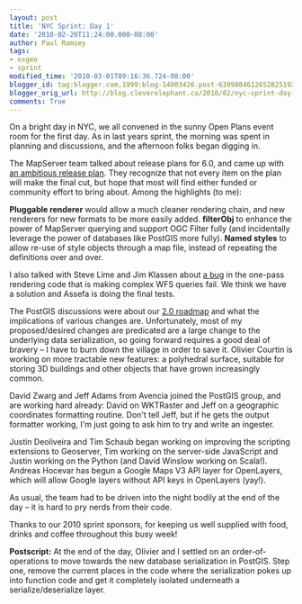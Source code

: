 ```yaml
---
layout: post
title: 'NYC Sprint: Day 1'
date: '2010-02-20T11:24:00.000-08:00'
author: Paul Ramsey
tags:
- osgeo
- sprint
modified_time: '2010-03-01T09:16:36.724-08:00'
blogger_id: tag:blogger.com,1999:blog-14903426.post-6399884612652825192
blogger_orig_url: http://blog.cleverelephant.ca/2010/02/nyc-sprint-day-1.html
comments: True
---
```


On a bright day in NYC, we all convened in the sunny Open Plans event room for the first day. As in last years sprint, the morning was spent in planning and discussions, and the afternoon folks began digging in.

The MapServer team talked about release plans for 6.0, and came up with [an ambitious release plan](http://trac.osgeo.org/mapserver/wiki/60ReleasePlan). They recognize that not every item on the plan will make the final cut, but hope that most will find either funded or community effort to bring about. Among the highlights (to me):

**Pluggable renderer** would allow a much cleaner rendering chain, and new renderers for new formats to be more easily added. **filterObj** to enhance the power of MapServer querying and support OGC Filter fully (and incidentally leverage the power of databases like PostGIS more fully). **Named styles** to allow re-use of style objects through a map file, instead of repeating the definitions over and over.

I also talked with Steve Lime and Jim Klassen about [a bug](http://trac.osgeo.org/mapserver/ticket/3305) in the one-pass rendering code that is making complex WFS queries fail. We think we have a solution and Assefa is doing the final tests.

The PostGIS discussions were about our [2.0 roadmap](http://trac.osgeo.org/postgis/wiki/DevelopmentDiscussion) and what the implications of various changes are. Unfortunately, most of my proposed/desired changes are predicated are a large change to the underlying data serialization, so going forward requires a good deal of bravery &ndash; I have to burn down the village in order to save it. Olivier Courtin is working on more tractable new features: a polyhedral surface, suitable for storing 3D buildings and other objects that have grown increasingly common.

David Zwarg and Jeff Adams from Avencia joined the PostGIS group, and are working hard already: David on WKTRaster and Jeff on a geographic coordinates formatting routine. Don't tell Jeff, but if he gets the output formatter working, I'm just going to ask him to try and write an ingester.

Justin Deoliveira and Tim Schaub began working on improving the scripting extensions to Geoserver, Tim working on the server-side JavaScript and Justin working on the Python (and David Winslow working on Scala!). Andreas Hocevar has begun a Google Maps V3 API layer for OpenLayers, which will allow Google layers without API keys in OpenLayers (yay!).

As usual, the team had to be driven into the night bodily at the end of the day &ndash; it is hard to pry nerds from their code.

Thanks to our 2010 sprint sponsors, for keeping us well supplied with food, drinks and coffee throughout this busy week!

**Postscript:** At the end of the day, Olivier and I settled on an order-of-operations to move towards the new database serialization in PostGIS. Step one, remove the current places in the code where the serialization pokes up into function code and get it completely isolated underneath a serialize/deserialize layer.

